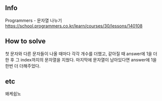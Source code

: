 ## Info
Programmers - 문자열 나누기 https://school.programmers.co.kr/learn/courses/30/lessons/140108

## How to solve
첫 문자와 다른 문자들이 나올 때마다 각각 개수를 더했고, 같아질 때 answer에 1을 더한 후 그 index까지의 문자열을 지웠다. 마지막에 문자열이 남아있다면 answer에 1을 한번 더 더해주었다.

## etc
왜케쉽노